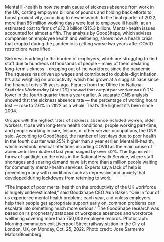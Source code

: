 Mental ill-health is now the main cause of sickness absence from work in the UK, costing employers billions of pounds and holding back efforts to boost productivity, according to new research.
In the final quarter of 2022, more than 85 million working days were lost to employee ill health, at an estimated cost to firms of £12.3 billion ($15.3 billion). Mental-health issues accounted for almost a fifth.
The analysis by GoodShape, which advises companies on employee health and wellbeing, shows how a health crisis that erupted during the pandemic is getting worse two years after COVID restrictions were lifted.

Sickness is adding to the burden of employers, which are struggling to find staff due to hundreds of thousands of people – many of them declaring long-term sickness – dropping out of the workforce since the pandemic.
The squeeze has driven up wages and contributed to double-digit inflation. It’s also weighing on productivity, which has grown at a sluggish pace since the financial crisis 15 years ago.
Figures from the Office for National Statistics Wednesday [April 26] showed that output per worker was 0.2% lower in the fourth quarter than a year earlier.
A separate ONS analysis showed that the sickness absence rate — the percentage of working hours lost — rose to 2.6% in 2022 as a whole. That’s the highest it’s been since 2004.

Groups with the highest rates of sickness absence included women, older workers, those with long-term health conditions, people working part-time, and people working in care, leisure, or other service occupations, the ONS said.
According to GoodShape, the number of lost days due to poor health in the fourth quarter was 25% higher than a year earlier. Mental ill-health, which overtook medical infections including COVID as the main cause of absence in the middle of last year, surged by over 40%.
The figures will throw of spotlight on the crisis in the National Health Service, where staff shortages and soaring demand have left more than a million people waiting for community mental-health services.
Experts say a lack of help is preventing many with conditions such as depression and anxiety that developed during lockdowns from returning to work.

“The impact of poor mental health on the productivity of the UK workforce is hugely underestimated,” said GoodShape CEO Alun Baker. “One in four of us experience mental health problems each year, and unless employers help their people get appropriate support early on, common problems can escalate into something much more serious.”
The GoodShape research was based on its proprietary database of workplace absences and workforce wellbeing covering more than 750,000 employee records.
Photograph: Morning commuters exit Liverpool Street railway station in the City of London, UK, on Monday, Oct. 25, 2022. Photo credit: Jose Sarmento Matos/Bloomberg